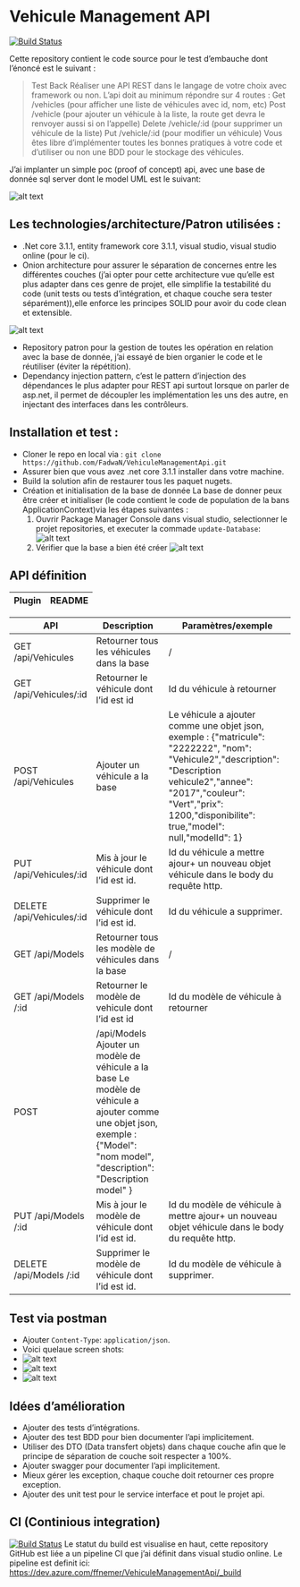 # Vehicule Management API
[![Build Status](https://dev.azure.com/ffnemer/VehiculeManagementApi/_apis/build/status/FadwaN.VehiculeManagementApi?branchName=master)](https://dev.azure.com/ffnemer/VehiculeManagementApi/_build/latest?definitionId=1&branchName=master)
 
Cette repository contient le code source pour le test d’embauche dont l’énoncé est le suivant :
>Test Back 
Réaliser une API REST dans le langage de votre choix avec framework ou non. L’api doit au minimum répondre sur 4 routes : Get /vehicles (pour afficher une liste de véhicules avec id, nom, etc) Post /vehicle (pour ajouter un véhicule à la liste, la route get devra le renvoyer aussi si on l’appelle) Delete /vehicle/:id (pour supprimer un véhicule de la liste) Put /vehicle/:id (pour modifier un véhicule) Vous êtes libre d’implémenter toutes les bonnes pratiques à votre code et d’utiliser ou non une BDD pour le stockage des véhicules.

J’ai implanter un simple poc (proof of concept) api, avec une base de donnée sql server dont le model UML est le suivant: 

![alt text](https://i.imgur.com/vc71TGt.png)

## Les technologies/architecture/Patron utilisées :
-	.Net core 3.1.1, entity framework core 3.1.1, visual studio, visual studio online (pour le ci).
-	Onion architecture pour assurer le séparation de concernes entre les différentes couches (j’ai opter pour cette architecture vue qu’elle est plus adapter dans ces genre de projet, elle simplifie la testabilité du code (unit tests ou tests d’intégration, et chaque couche sera tester séparément)),elle enforce les principes SOLID pour avoir du code clean et extensible.

![alt text](https://i.imgur.com/9bJRkOa.png)
-	Repository patron pour la gestion de toutes les opération en relation avec la base de donnée, j’ai essayé de bien organier le code et le réutiliser (éviter la répétition).
-	Dependancy injection pattern, c’est le pattern d’injection des dépendances le plus adapter pour REST api surtout lorsque on parler de asp.net, il permet de découpler les implémentation les uns des autre, en injectant des interfaces dans les contrôleurs. 


## Installation et test :
-	Cloner le repo en local via : `git clone https://github.com/FadwaN/VehiculeManagementApi.git`
-	Assurer bien que vous avez .net core 3.1.1 installer dans votre machine.
-	Build la solution afin de restaurer tous les paquet nugets.
-   Création et initialisation de la base de donnée
La base de donner peux être créer et initialiser (le code contient le code de population de la bans ApplicationContext)via les étapes  suivantes :
    1. Ouvrir Package Manager Console dans visual studio, selectionner le projet repositories, et executer la commade `update-Database`:
    ![alt text](https://i.imgur.com/l4M09zw.png)
    2. Vérifier que la base a bien été créer
    ![alt text](https://i.imgur.com/w7OjE1R.png)

## API définition

| Plugin | README |
| ------ | ------ |

|API	 |Description 	|Paramètres/exemple|
| ------ | ------ | ------ |
|GET /api/Vehicules	|Retourner tous les véhicules dans la base|	/|
|GET /api/Vehicules/:id	|Retourner le véhicule dont l’id est id|	Id du véhicule à retourner|
|POST  /api/Vehicules|	Ajouter un véhicule a la base|	Le véhicule a ajouter comme une objet json, exemple : {"matricule": "2222222", "nom": "Vehicule2","description": "Description vehicule2","annee": "2017","couleur": "Vert","prix": 1200,"disponibilite": true,"model": null,"modelId": 1}|
|PUT /api/Vehicules/:id	|Mis à jour le véhicule dont l’id est id.	|Id du véhicule a mettre ajour+ un nouveau objet véhicule dans le body du requête http.|
|DELETE  /api/Vehicules/:id	|Supprimer le véhicule dont l’id est id.	|Id du véhicule a supprimer.|
|GET /api/Models	|Retourner tous les modèle de véhicules dans la base|	/|
|GET /api/Models /:id|	Retourner le modèle de vehicule dont l’id est id|	Id du modèle de véhicule à retourner|
|POST | /api/Models	Ajouter un modèle de véhicule a la base	Le modèle de véhicule a ajouter comme une objet json, exemple :{"Model": "nom model", "description": "Description model" }|
|PUT /api/Models /:id	|Mis à jour le modèle de véhicule dont l’id est id.|	Id du modèle de véhicule à mettre ajour+ un nouveau objet véhicule dans le body du requête http.|
|DELETE  /api/Models /:id	|Supprimer le modèle de véhicule dont l’id est id.	|Id du modèle de véhicule à supprimer.|

## Test via postman
-	Ajouter `Content-Type`: `application/json`. 
-	Voici quelaue screen shots:
-	![alt text](https://i.imgur.com/qUnONxO.png)
-	![alt text](https://i.imgur.com/fN6IC8U.png)
-	![alt text](https://i.imgur.com/MxzqYrv.png)

## Idées d’amélioration
-	Ajouter des tests d’intégrations.
-	Ajouter des test BDD pour bien documenter l’api implicitement.
-	Utiliser des DTO (Data transfert objets) dans chaque couche afin que le principe de séparation de couche soit respecter a 100%.
-	Ajouter swagger pour documenter l’api implicitement.
-	Mieux gérer les exception, chaque couche doit retourner ces propre exception.
-	Ajouter des unit test pour le service interface et pout le projet api.


## CI (Continious integration)
[![Build Status](https://dev.azure.com/ffnemer/VehiculeManagementApi/_apis/build/status/FadwaN.VehiculeManagementApi?branchName=master)](https://dev.azure.com/ffnemer/VehiculeManagementApi/_build/latest?definitionId=1&branchName=master)
Le statut du build est visualise en haut, cette repository GitHub est liée a un pipeline CI que j’ai définit dans visual studio online.
Le pipeline est definit ici: https://dev.azure.com/ffnemer/VehiculeManagementApi/_build


